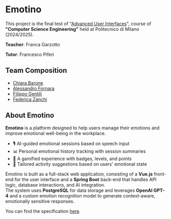 # Emotino
This project is the final test of "[Advanced User Interfaces](https://onlineservices.polimi.it/manifesti/manifesti/controller/ManifestoPublic.do?EVN_DETTAGLIO_RIGA_MANIFESTO=evento&aa=2024&k_cf=225&k_corso_la=481&k_indir=T2A&codDescr=097685&lang=IT&semestre=1&idGruppo=4935&idRiga=308198)", course of **"Computer Science Engineering"** held at Politecnico di Milano (2024/2025).

**Teacher**: Franca Garzotto

**Tutor**: Francesco Piferi

## Team Composition
- [Chiara Barone](https://github.com/Chiaaa17)
- [Alessandro Fornara](https://github.com/AlessandroFornara)
- [Filippo Gentili](https://github.com/FilippoGentili)
- [Federica Zanchi](https://github.com/federicazanchi)

## About Emotino
**Emotino** is a platform designed to help users manage their emotions and improve emotional well-being in the workplace.  

- 🎙️ AI-guided emotional sessions based on speech input
- 📊 Personal emotional history tracking with session summaries
- 🏅 A gamified experience with badges, levels, and points
- 🧠 Tailored activity suggestions based on users' emotional state

Emotino is built as a full-stack web application, consisting of a **Vue.js** front-end for the user interface and a **Spring Boot** back-end that handles API logic, database interactions, and AI integration.  
The system uses **PostgreSQL** for data storage and leverages **OpenAI GPT-4** and a custom emotion recognition model to generate context-aware, emotionally sensitive responses.

You can find the specification [here](https://github.com/AlessandroFornara/SentimentAI-Group6B/blob/main/documents).
